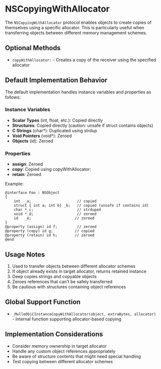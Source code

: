 # NSCopyingWithAllocator

The `NSCopyingWithAllocator` protocol enables objects to create copies of
themselves using a specific allocator. This is particularly useful when
transferring objects between different memory management schemes.

## Optional Methods

-   `copyWithAllocator:` - Creates a copy of the receiver using the
    specified allocator

## Default Implementation Behavior

The default implementation handles instance variables and properties as
follows:

### Instance Variables

-   **Scalar Types** (int, float, etc.): Copied directly
-   **Structures**: Copied directly (caution: unsafe if struct contains
    objects)
-   **C Strings** (char\*): Duplicated using strdup
-   **Void Pointers** (void\*): Zeroed
-   **Objects** (id): Zeroed

### Properties

-   **assign**: Zeroed
-   **copy**: Copied using copyWithAllocator:
-   **retain**: Zeroed

Example:

``` objc
@interface Foo : NSObject
{
    int  _a;                     // copied
    struct { int a; int b} _b;   // copied (unsafe if contains id)
    char *_c;                    // strduped
    void *_d;                    // zeroed
    id   _e;                    // zeroed
}
@property (assign) id f;         // zeroed
@property (copy) id g;          // copied
@property (retain) id h;        // zeroed
@end
```

## Usage Notes

1.  Used to transfer objects between different allocator schemes
2.  If object already exists in target allocator, returns retained instance
3.  Deep copies strings and copyable objects
4.  Zeroes references that can't be safely transferred
5.  Be cautious with structures containing object references

## Global Support Function

-   `_MulleObjCInstanceCopyWithAllocator(object, extraBytes, allocator)` -
    Internal function supporting allocator-based copying

## Implementation Considerations

-   Consider memory ownership in target allocator
-   Handle any custom object references appropriately
-   Be aware of structure contents that might need special handling
-   Test copying between different allocator schemes
